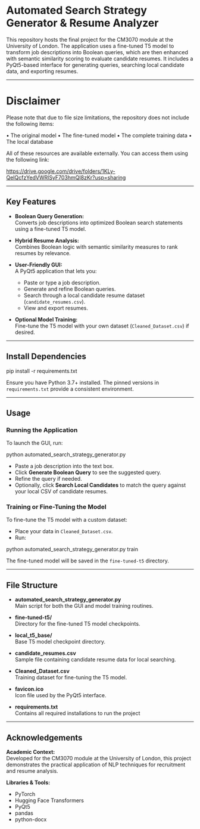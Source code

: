 # Automated Search Strategy Generator & Resume Analyzer

This repository hosts the final project for the CM3070 module at the University of London. The application uses a fine-tuned T5 model to transform job descriptions into Boolean queries, which are then enhanced with semantic similarity scoring to evaluate candidate resumes. It includes a PyQt5-based interface for generating queries, searching local candidate data, and exporting resumes.

---
# Disclaimer
Please note that due to file size limitations, the repository does not include the following items:

• The original model
• The fine-tuned model
• The complete training data
• The local database

All of these resources are available externally. You can access them using the following link:

https://drive.google.com/drive/folders/1KLy-QelQcfzYedVWRlSyF703hmQI8zKr?usp=sharing

---

## Key Features

- **Boolean Query Generation:**  
  Converts job descriptions into optimized Boolean search statements using a fine-tuned T5 model.

- **Hybrid Resume Analysis:**  
  Combines Boolean logic with semantic similarity measures to rank resumes by relevance.

- **User-Friendly GUI:**  
  A PyQt5 application that lets you:
  - Paste or type a job description.
  - Generate and refine Boolean queries.
  - Search through a local candidate resume dataset (`candidate_resumes.csv`).
  - View and export resumes.

- **Optional Model Training:**  
  Fine-tune the T5 model with your own dataset (`Cleaned_Dataset.csv`) if desired.

---

## Install Dependencies


pip install -r requirements.txt


Ensure you have Python 3.7+ installed. The pinned versions in `requirements.txt` provide a consistent environment.

---

## Usage

### Running the Application

To launch the GUI, run:


python automated_search_strategy_generator.py


- Paste a job description into the text box.
- Click **Generate Boolean Query** to see the suggested query.
- Refine the query if needed.
- Optionally, click **Search Local Candidates** to match the query against your local CSV of candidate resumes.

### Training or Fine-Tuning the Model

To fine-tune the T5 model with a custom dataset:

- Place your data in `Cleaned_Dataset.csv`.
- Run:


python automated_search_strategy_generator.py train


The fine-tuned model will be saved in the `fine-tuned-t5` directory.

---

## File Structure

- **automated_search_strategy_generator.py**  
  Main script for both the GUI and model training routines.

- **fine-tuned-t5/**  
  Directory for the fine-tuned T5 model checkpoints.

- **local_t5_base/**  
  Base T5 model checkpoint directory.

- **candidate_resumes.csv**  
  Sample file containing candidate resume data for local searching.

- **Cleaned_Dataset.csv**  
  Training dataset for fine-tuning the T5 model.

- **favicon.ico**  
  Icon file used by the PyQt5 interface.

- **requirements.txt**  
  Contains all required installations to run the project
---

## Acknowledgements

**Academic Context:**  
Developed for the CM3070 module at the University of London, this project demonstrates the practical application of  NLP techniques for recruitment and resume analysis.

**Libraries & Tools:**
- PyTorch
- Hugging Face Transformers
- PyQt5
- pandas
- python-docx

